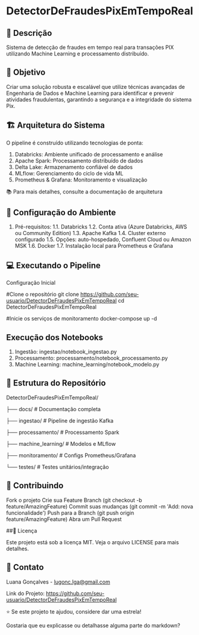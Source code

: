 # DetectorDeFraudesPixEmTempoReal

## 📝 Descrição

Sistema de detecção de fraudes em tempo real para transações PIX utilizando Machine Learning e processamento distribuído.

## 🎯 Objetivo

Criar uma solução robusta e escalável que utilize técnicas avançadas de Engenharia de Dados e Machine Learning para identificar e prevenir atividades fraudulentas, garantindo a segurança e a integridade do sistema Pix.


## 🏗️ Arquitetura do Sistema

O pipeline é construído utilizando tecnologias de ponta:

1. Databricks: Ambiente unificado de processamento e análise
2. Apache Spark: Processamento distribuído de dados
3. Delta Lake: Armazenamento confiável de dados
4. MLflow: Gerenciamento do ciclo de vida ML
5. Prometheus & Grafana: Monitoramento e visualização


📚 Para mais detalhes, consulte a documentação de arquitetura


## 🚀 Configuração do Ambiente

1. Pré-requisitos:
1.1. Databricks
1.2. Conta ativa (Azure Databricks, AWS ou Community Edition)
1.3. Apache Kafka
1.4. Cluster externo configurado
1.5. Opções: auto-hospedado, Confluent Cloud ou Amazon MSK
1.6. Docker
1.7. Instalação local para Prometheus e Grafana


## 💻 Executando o Pipeline
Configuração Inicial

  #Clone o repositório
  git clone https://github.com/seu-usuario/DetectorDeFraudesPixEmTempoReal
  cd DetectorDeFraudesPixEmTempoReal

  #Inicie os serviços de monitoramento
  docker-compose up -d

## Execução dos Notebooks
1. Ingestão: ingestao/notebook_ingestao.py
2. Processamento: processamento/notebook_processamento.py
3. Machine Learning: machine_learning/notebook_modelo.py

## 📁 Estrutura do Repositório

DetectorDeFraudesPixEmTempoReal/

├── docs/ # Documentação completa

├── ingestao/ # Pipeline de ingestão Kafka

├── processamento/ # Processamento Spark

├── machine_learning/ # Modelos e MLflow

├── monitoramento/ # Configs Prometheus/Grafana

└── testes/ # Testes unitários/integração


## 🤝 Contribuindo
Fork o projeto
Crie sua Feature Branch (git checkout -b feature/AmazingFeature)
Commit suas mudanças (git commit -m 'Add: nova funcionalidade')
Push para a Branch (git push origin feature/AmazingFeature)
Abra um Pull Request


##📝 Licença

Este projeto está sob a licença MIT. Veja o arquivo LICENSE para mais detalhes.


## 📧 Contato

Luana Gonçalves - lugonc.lga@gmail.com

Link do Projeto: https://github.com/seu-usuario/DetectorDeFraudesPixEmTempoReal

⭐️ Se este projeto te ajudou, considere dar uma estrela!

Gostaria que eu explicasse ou detalhasse alguma parte do markdown?
